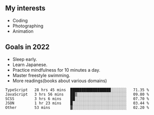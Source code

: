 ## My interests

- Coding
- Photographing
- Animation

## Goals in 2022

- Sleep early.
- Learn Japanese.
- Practice mindfulness for 10 minutes a day.
- Master freestyle swimming.
- More readings(books about various domains)

<!--START_SECTION:waka-->

```text
TypeScript   28 hrs 45 mins  ██████████████████░░░░░░░   71.35 %
JavaScript   3 hrs 56 mins   ██▒░░░░░░░░░░░░░░░░░░░░░░   09.80 %
SCSS         3 hrs 6 mins    ██░░░░░░░░░░░░░░░░░░░░░░░   07.70 %
JSON         1 hr 23 mins    █░░░░░░░░░░░░░░░░░░░░░░░░   03.44 %
Other        53 mins         ▓░░░░░░░░░░░░░░░░░░░░░░░░   02.20 %
```

<!--END_SECTION:waka-->
